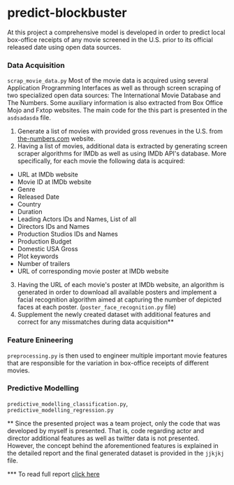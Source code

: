 # predict-blockbuster
At this project a comprehensive model is developed in order to predict local box-office receipts of any movie screened in the U.S. prior to its official released date using open data sources.

### Data Acquisition
`scrap_movie_data.py`
Most of the movie data is acquired using several Application Programming Interfaces as well as through screen scraping of two specialized open data sources: The International Movie Database and The Numbers. Some auxiliary information is also extracted from Box Office Mojo and Fxtop websites. The main code for the this part is presented in the `asdsadasda` file. 
1. Generate a list of movies with provided gross revenues in the U.S. from [the-numbers.com](http://www.the-numbers.com/movies/letter) website.
2. Having a list of movies, additional data is extracted by generating screen scraper algorithms for IMDb as well as using IMDb API's database. More specifically, for each movie the following data is acquired:
- URL at IMDb website
- Movie ID at IMDb website
- Genre
- Released Date
- Country
- Duration
- Leading Actors IDs and Names, List of all 
- Directors IDs and Names
- Production Studios IDs and Names
- Production Budget  
- Domestic USA Gross
- Plot keywords
- Number of trailers
- URL of corresponding movie poster at IMDb website
3. Having the URL of each movie's poster at IMDb website, an algorithm is generated in order to download all available posters and implement a facial recognition algorithm aimed at capturing the number of depicted faces at each poster. (`poster_face_recognition.py` file)
4. Supplement the newly created dataset with additional features and correct for any missmatches during data acquisition**
### Feature Enineering
`preprocessing.py`
 is then used to engineer multiple important movie features that are responsible for the variation in box-office receipts of different movies.

### Predictive Modelling
`predictive_modelling_classification.py`, `predictive_modelling_regression.py`


** Since the presented project was a team project, only the code that was developed by myself is presented. That is, code regarding actor and director additional features as well as twitter data is not presented. However, the concept behind the aforementioned features is explained in the detailed report and the final generated dataset is provided in the `jjkjkj` file.

*** To read full report [click here](http://www.andreasgeorgopoulos.com/predict-blockbuster/)
